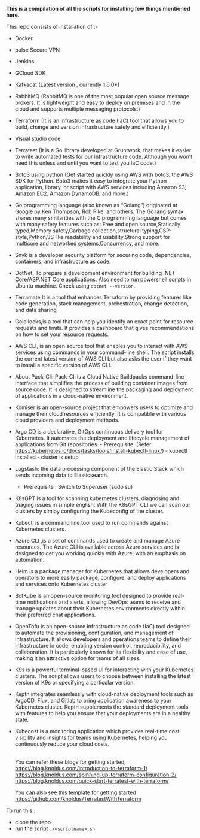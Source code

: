 **This is a compilation of all the scripts for installing few things mentioned here.** 



This repo consists of installation of :- 

- Docker
- pulse Secure VPN
- Jenkins
- GCloud SDK 
- Kafkacat (Latest version , currently 1.6.0*)
- RabbitMQ (RabbitMQ is one of the most popular open source message brokers. It is lightweight and easy to deploy on premises and in the cloud and supports multiple messaging protocols.)
- Terraform (It is an infrastructure as code (IaC) tool that allows you to build, change and version infrastructure safely and efficiently.)
- Visual studio code
- Terratest (It is a Go library developed at Gruntwork, that makes it easier to write automated tests for our infrastructure code. Although you won't need this unless and until you want to test you IaC code.)
- Boto3 using python (Get started quickly using AWS with boto3, the AWS SDK for Python. Boto3 makes it easy to integrate your Python application, library, or script with AWS services including Amazon S3, Amazon EC2, Amazon DynamoDB, and more.)
- Go programming language (also known as “Golang”) originated at Google by Ken Thompson, Rob Pike, and others. The Go lang syntax shares many similarities with the C programming language but comes with many safety features such as: Free and open source,Statically typed,Memory safety,Garbage collection,structural typing,CSP-style,Python/JS like readability and usability,Strong support for multicore and networked systems,Concurrency, and more.
- Snyk is a developer security platform for securing code, dependencies, containers, and infrastructure as code.
- DotNet, To prepare a development environment for building .NET Core/ASP.NET Core applications. Also need to run powershell scripts in Ubuntu machine. Check using `dotnet --version`.
- Terramate,It is a tool that enhances Terraform by providing features like code generation, stack management, orchestration, change detection, and data sharing
- Goldilocks,is a tool that can help you identify an exact point for resource requests and limits. It provides a dashboard that gives recommendations on how to set your resource requests.
- AWS CLI, is an open source tool that enables you to interact with AWS services using commands in your command-line shell. The script installs the current latest version of AWS CLI but also asks the user if they want to install a specific version of AWS CLI.
- About Pack-Cli: Pack-Cli is a Cloud Native Buildpacks command-line interface that simplifies the process of building container images from source code. It is designed to streamline the packaging and deployment of applications in 
  a cloud-native environment.
- Komiser is an open-source project that empowers users to optimize and manage their cloud resources efficiently. It is compatible with various cloud providers and deployment methods.
- Argo CD is a declarative, GitOps continuous delivery tool for Kubernetes. It automates the deployment and lifecycle management of applications from Git repositories.
      - Prerequisite: (Refer https://kubernetes.io/docs/tasks/tools/install-kubectl-linux/)
        - kubectl installed
        - cluster is setup
- Logstash: the data processing component of the Elastic Stack which sends incoming data to Elasticsearch.
    - Prerequisite : Switch to Superuser (sudo su)
 
- K8sGPT is a tool for scanning kubernetes clusters, diagnosing and triaging issues in simple english. With the K8sGPT CLI we can scan our clusters by simlpy configuring the Kubeconfig of the cluster.
- Kubectl is a command line tool used to run commands against Kubernetes clusters.
- Azure CLI ,is a set of commands used to create and manage Azure resources. The Azure CLI is available across Azure services and is designed to get you working quickly with Azure, with an emphasis on automation.
- Helm is a package manager for Kubernetes that allows developers and operators to more easily package, configure, and deploy applications and services onto Kubernetes cluster
- BotKube is an open-source monitoring tool designed to provide real-time notifications and alerts, allowing DevOps teams to receive and manage updates about their Kubernetes environments directly within their preferred chat 
  applications.
- OpenTofu is an open-source infrastructure as code (IaC) tool designed to automate the provisioning, configuration, and management of infrastructure. It allows developers and operations teams to define their infrastructure in code, 
  enabling version control, reproducibility, and collaboration. It is particularly known for its flexibility and ease of use, making it an attractive option for teams of all sizes.
- K9s is a powerful terminal-based UI for interacting with your Kubernetes clusters. The script allows users to choose between installing the latest version of K9s or specifying a particular version.
- Keptn integrates seamlessly with cloud-native deployment tools such as ArgoCD, Flux, and Gitlab to bring application awareness to your Kubernetes cluster. Keptn supplements the standard deployment tools with features to help you 
  ensure that your deployments are in a healthy state.
- Kubecost is a monitoring application which provides real-time cost visibility and insights for teams using Kubernetes, helping you continuously reduce your cloud costs.

  <br>You can refer these blogs for getting started, <br/>
    https://blog.knoldus.com/introduction-to-terraform-1/ <br/>
    https://blog.knoldus.com/spinning-up-terraform-configuration-2/ <br/>
    https://blog.knoldus.com/quick-start-terratest-with-terraform/ <br/>

    You can also see this template for getting started <br/>
    https://github.com/knoldus/TerratestWithTerraform <br/>

To run this :

- clone the repo 
- run the script `./<scriptname>.sh`

